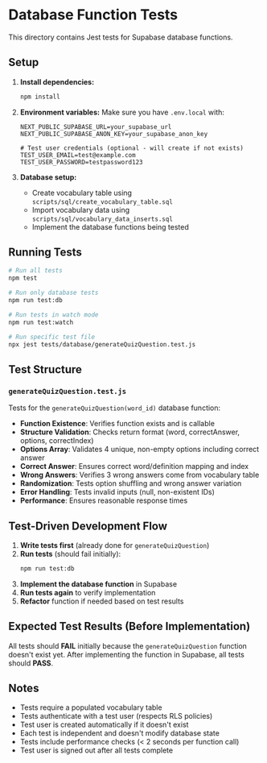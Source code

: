 # Database Function Tests

This directory contains Jest tests for Supabase database functions.

## Setup

1. **Install dependencies:**
   ```bash
   npm install
   ```

2. **Environment variables:**
   Make sure you have `.env.local` with:
   ```
   NEXT_PUBLIC_SUPABASE_URL=your_supabase_url
   NEXT_PUBLIC_SUPABASE_ANON_KEY=your_supabase_anon_key
   
   # Test user credentials (optional - will create if not exists)
   TEST_USER_EMAIL=test@example.com
   TEST_USER_PASSWORD=testpassword123
   ```

3. **Database setup:**
   - Create vocabulary table using `scripts/sql/create_vocabulary_table.sql`
   - Import vocabulary data using `scripts/sql/vocabulary_data_inserts.sql`
   - Implement the database functions being tested

## Running Tests

```bash
# Run all tests
npm test

# Run only database tests
npm run test:db

# Run tests in watch mode
npm run test:watch

# Run specific test file
npx jest tests/database/generateQuizQuestion.test.js
```

## Test Structure

### `generateQuizQuestion.test.js`
Tests for the `generateQuizQuestion(word_id)` database function:

- **Function Existence**: Verifies function exists and is callable
- **Structure Validation**: Checks return format (word, correctAnswer, options, correctIndex)
- **Options Array**: Validates 4 unique, non-empty options including correct answer
- **Correct Answer**: Ensures correct word/definition mapping and index
- **Wrong Answers**: Verifies 3 wrong answers come from vocabulary table
- **Randomization**: Tests option shuffling and wrong answer variation
- **Error Handling**: Tests invalid inputs (null, non-existent IDs)
- **Performance**: Ensures reasonable response times

## Test-Driven Development Flow

1. **Write tests first** (already done for `generateQuizQuestion`)
2. **Run tests** (should fail initially):
   ```bash
   npm run test:db
   ```
3. **Implement the database function** in Supabase
4. **Run tests again** to verify implementation
5. **Refactor** function if needed based on test results

## Expected Test Results (Before Implementation)

All tests should **FAIL** initially because the `generateQuizQuestion` function doesn't exist yet. After implementing the function in Supabase, all tests should **PASS**.

## Notes

- Tests require a populated vocabulary table
- Tests authenticate with a test user (respects RLS policies)
- Test user is created automatically if it doesn't exist
- Each test is independent and doesn't modify database state
- Tests include performance checks (< 2 seconds per function call)
- Test user is signed out after all tests complete